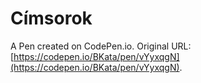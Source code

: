 # Címsorok

A Pen created on CodePen.io. Original URL: [https://codepen.io/BKata/pen/vYyxqgN](https://codepen.io/BKata/pen/vYyxqgN).


